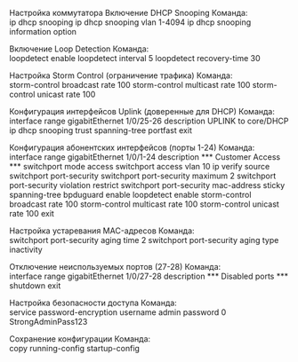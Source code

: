 Настройка коммутатора
Включение DHCP Snooping
Команда:  
ip dhcp snooping
ip dhcp snooping vlan 1-4094
ip dhcp snooping information option

Включение Loop Detection
Команда:  
loopdetect enable
loopdetect interval 5
loopdetect recovery-time 30

Настройка Storm Control (ограничение трафика)
Команда:  
storm-control broadcast rate 100
storm-control multicast rate 100
storm-control unicast rate 100

Конфигурация интерфейсов Uplink (доверенные для DHCP)
Команда:  
interface range gigabitEthernet 1/0/25-26
  description UPLINK to core/DHCP
  ip dhcp snooping trust
  spanning-tree portfast
exit

Конфигурация абонентских интерфейсов (порты 1-24)
Команда:  
interface range gigabitEthernet 1/0/1-24
  description *** Customer Access ***
  switchport mode access
  switchport access vlan 10
  ip verify source
  switchport port-security
  switchport port-security maximum 2
  switchport port-security violation restrict
  switchport port-security mac-address sticky
  spanning-tree bpduguard enable
  loopdetect enable
  storm-control broadcast rate 100
  storm-control multicast rate 100
  storm-control unicast rate 100
exit

Настройка устаревания MAC-адресов
Команда:  
switchport port-security aging time 2
switchport port-security aging type inactivity

Отключение неиспользуемых портов (27-28)
Команда:  
interface range gigabitEthernet 1/0/27-28
  description *** Disabled ports ***
  shutdown
exit

Настройка безопасности доступа
Команда:  
service password-encryption
username admin password 0 StrongAdminPass123

Сохранение конфигурации
Команда:  
copy running-config startup-config
